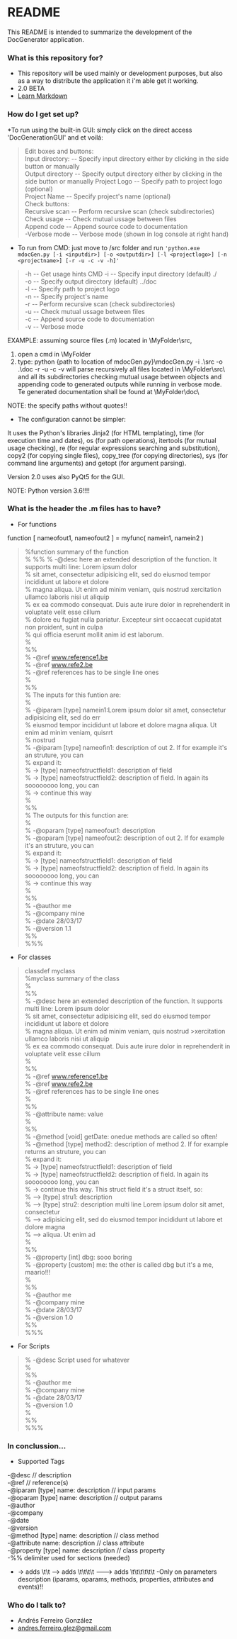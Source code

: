 # README #

This README is intended to summarize the development of the DocGenerator application.

### What is this repository for? ###

* This repository will be used mainly or development purposes, but also as a way to distribute the application it i'm able get it working.
* 2.0 BETA
* [Learn Markdown](https://bitbucket.org/tutorials/markdowndemo)

### How do I get set up? ###

*To run using the built-in GUI: simply click on the direct access 'DocGenerationGUI' and et voilá:
> Edit boxes and buttons:   
> Input directory: -- Specify input directory either by clicking in the side button or manually 		
> Output directory -- Specify output directory either by clicking in the side button or manually
> Project Logo -- Specify path to project logo (optional)   
> Project Name -- Specify project's name (optional)		
> Check buttons:   
> Recursive scan -- Perform recursive scan (check subdirectories)		
> Check usage -- Check mutual ussage between files			
> Append code -- Append source code to documentation		
> -Verbose mode -- Verbose mode (shown in log console at right hand)

* To run from CMD: just move to /src folder and run `'python.exe mdocGen.py [-i <inputdir>] [-o <outputdir>] [-l <projectlogo>] [-n <projectname>] [-r -u -c -v -h]'`
> -h -- Get usage hints CMD
> -i -- Specify input directory (default) ./ 		
> -o -- Specify output directory (default) ../doc 		
> -l -- Specify path to project logo			
> -n -- Specify project's name		
> -r -- Perform recursive scan (check subdirectories)		
> -u -- Check mutual ussage between files			
> -c -- Append source code to documentation		
> -v -- Verbose mode

EXAMPLE: assuming source files (.m) located in \MyFolder\src\,
1) open a cmd in \MyFolder
2) type: python {path to location of mdocGen.py}\mdocGen.py -i .\src -o .\doc -r -u -c -v
will parse recursively all files located in \MyFolder\src\ and all its subdirectories checking mutual usage between objects and
appending code to generated outputs while running in verbose mode.
Te generated documentation shall be found at \MyFolder\doc\

NOTE: the specify paths without quotes!!

* The configuration cannot be simpler:

It uses the Python's libraries Jinja2 (for HTML templating), time (for execution time and dates), os (for path operations), itertools (for mutual usage checking), re (for regular expressions searching and substitution), copy2 (for copying single files), copy_tree (for copying directories), sys (for command line arguments) and getopt (for argument parsing).

Version 2.0 uses also PyQt5 for the GUI.

NOTE: Python version 3.6!!!!

### What is the header the .m files has to have? ###

* For functions
>
function [ nameofout1, nameofout2 ] = myfunc( namein1, namein2 )    
>%function summary of the function   
>%
>%%
>%   -@desc here an extended description of the function. It supports multi line: Lorem ipsum dolor      
>% sit amet, consectetur adipisicing elit, sed do eiusmod tempor incididunt ut labore et dolore     			
>% magna aliqua. Ut enim ad minim veniam, quis nostrud xercitation ullamco laboris nisi ut aliquip  			
>% ex ea commodo consequat. Duis aute irure dolor in reprehenderit in voluptate velit esse cillum    			
>% dolore eu fugiat nulla pariatur. Excepteur sint occaecat cupidatat non proident, sunt in culpa   			
>% qui officia eserunt mollit anim id est laborum.			
>%			
>%%			
>% -@ref www.reference1.be		
>% -@ref www.refe2.be			
>% -@ref references has to be single line ones			
>%			
>%%			
>%   The inputs for this funtion are:			
>%			
>%   -@iparam [type] namein1:Lorem ipsum dolor sit amet, consectetur adipisicing elit, sed do err 			
>%   eiusmod tempor incididunt ut labore et dolore magna aliqua. Ut enim ad minim veniam, quisrrt 			
>%   nostrud			
>%   -@iparam [type] nameofin1: description of out 2. If for example it's an struture, you can 			
>%     expand it:			
>%        -> [type] nameofstructfield1: description of field			
>%        -> [type] nameofstructfield2: description of field. In again its soooooooo long, you can			
>%        -> continue this way			
>%			
>%%			
>%   The outputs for this function are:			
>%			
>%   -@oparam [type] nameofout1: description			
>%   -@oparam [type] nameofout2: description of out 2. If for example it's an struture, you can 			
>%     expand it:			
>%        -> [type] nameofstructfield1: description of field			
>%        -> [type] nameofstructfield2: description of field. In again its soooooooo long, you can			
>%        -> continue this way			
>%			
>%%			
>%   -@author me			
>%   -@company mine			
>%   -@date 28/03/17			
>%   -@version 1.1			
>%%			
>%%%			
>			

* For classes
>			
>classdef myclass			
>%myclass summary of the class			
>%			
>%%			
>%   -@desc here an extended description of the function. It supports multi line: Lorem ipsum dolor  			
>% sit amet, consectetur adipisicing elit, sed do eiusmod tempor incididunt ut labore et dolore     			
>% magna aliqua. Ut enim ad minim veniam, quis nostrud >xercitation ullamco laboris nisi ut aliquip  			
>% ex ea commodo consequat. Duis aute irure dolor in reprehenderit in voluptate velit esse cillum 			
>%			
>%%			
>%   -@ref www.reference1.be			
>%   -@ref www.refe2.be			
>%   -@ref references has to be single line ones			
>%			
>%%			
>%	  -@attribute name: value			
>%			
>%%			
>%   -@method [void] getDate: onedue methods are called so often!			
>%   -@method [type] method2: description of method 2. If for example returns an struture, you can 			
>%    expand it:			
>%        -> [type] nameofstructfield1: description of field			
>%        -> [type] nameofstructfield2: description of field. In again its soooooooo long, you can			
>%        -> continue this way. This struct field it's a struct itself, so:			
>%            --> [type] stru1: description			
>%            --> [type] stru2: description multi line Lorem ipsum dolor sit amet, consectetur       			
>%            --> adipisicing elit, sed do eiusmod tempor incididunt ut labore et dolore magna      			
>%            --> aliqua. Ut enim ad			
>%			
>%%			
>%   -@property [int] dbg: sooo boring			
>%   -@property [custom] me: the other is called dbg but it's a me, maario!!!			
>%			
>%%			
>%   -@author me			
>%   -@company mine			
>%   -@date 28/03/17			
>%   -@version 1.0			
>%%			
>%%%			
>			

* For Scripts
>			
>%   -@desc Script used for whatever			
>%			
>%%			
>%   -@author me			
>%   -@company mine			
>%   -@date 28/03/17			
>%   -@version 1.0			
>%			
>%%			
>%%%			

### In conclussion... ###

* Supported Tags

-@desc                            // description			
-@ref                             // reference(s)			
-@iparam [type] name: description // input params			
-@oparam [type] name: description // output params			
-@author                       			
-@company			
-@date			
-@version			
-@method [type] name: description // class method			
-@attribute name: description     // class attribute			
-@property [type] name: description // class property			
-%% delimiter used for sections (needed)			
- -> adds \t\t --> adds \t\t\t\t ---> adds \t\t\t\t\t\t
-Only on parameters description (iparams, oparams, methods, properties, attributes and events)!!

### Who do I talk to? ###

* Andrés Ferreiro González
* andres.ferreiro.glez@gmail.com
